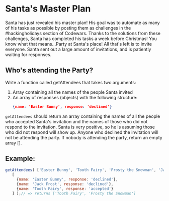# Santa's Master Plan

Santa has just revealed his master plan! His goal was to automate as many of his tasks as possible by posting them as
challenges in the #hackingholidays section of Codewars. Thanks to the solutions from these challenges, Santa has
completed his tasks a week before Christmas! You know what that means...Party at Santa's place! All that's left is
to invite everyone. Santa sent out a large amount of invitations, and is patiently waiting for responses.

## Who's attending the Party?

Write a function called getAttendees that takes two arguments:

1. Array containing all the names of the people Santa invited
2. An array of responses (objects) with the following structure:
   ```json
   {name: 'Easter Bunny', response: 'declined'}
   ```

```getAttendees``` should return an array containing the names of all the people who accepted Santa's invitation
and the names of those who did not respond to the invitation. Santa is very positive, so he is assuming those who did
not respond will show up. Anyone who declined the invitation will not be attending the party. If nobody is attending
the party, return an empty array [].

## Example:

```js
getAttendees( ['Easter Bunny', 'Tooth Fairy', 'Frosty the Snowman', 'Jack Frost'] ,
   [
     {name: 'Easter Bunny', response: 'declined'},
     {name: 'Jack Frost', response: 'declined'},
     {name: 'Tooth Fairy', response: 'accepted'}
   ] );// => returns ['Tooth Fairy', 'Frosty the Snowman']
```
